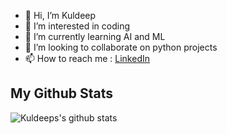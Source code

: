 - 👋 Hi, I’m Kuldeep
- 👀 I’m interested in coding
- 🌱 I’m currently learning AI and ML
- 💞️ I’m looking to collaborate on python projects
- 📫 How to reach me : [LinkedIn](https://www.linkedin.com/in/kuldeeprajpurohit)

<!---
Kuldeep-SinghR/Kuldeep-SinghR is a ✨ special ✨ repository because its `README.md` (this file) appears on your GitHub profile.
You can click the Preview link to take a look at your changes.
--->


##  My Github Stats   ##

![Kuldeeps's github stats](https://github-readme-stats.vercel.app/api?username=Kuldeep-Rajpurohit&show_icons=true&hide_border=true)


<!---
![visitors](https://visitor-badge.laobi.icu/badge?page_id=kuldeep-rajpurohit.kuldeep-rajpurohit)
--->
